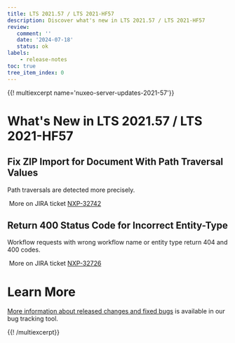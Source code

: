 ```yaml
---
title: LTS 2021.57 / LTS 2021-HF57
description: Discover what's new in LTS 2021.57 / LTS 2021-HF57
review:
   comment: ''
   date: '2024-07-18'
   status: ok
labels:
    - release-notes
toc: true
tree_item_index: 0
---
```


{{! multiexcerpt name='nuxeo-server-updates-2021-57'}}
# What's New in LTS 2021.57 / LTS 2021-HF57

## Fix ZIP Import for Document With Path Traversal Values


Path traversals are detected more precisely.

<i class="fa fa-long-arrow-right" aria-hidden="true"></i>&nbsp;More on JIRA ticket [NXP-32742](https://jira.nuxeo.com/browse/NXP-32742)

## Return 400 Status Code for Incorrect Entity-Type


Workflow requests with wrong workflow name or entity type return 404 and 400 codes.

<i class="fa fa-long-arrow-right" aria-hidden="true"></i>&nbsp;More on JIRA ticket [NXP-32726](https://jira.nuxeo.com/browse/NXP-32726)


# Learn More

[More information about released changes and fixed bugs](https://jira.nuxeo.com/secure/ReleaseNote.jspa?projectId=10011&version=22950) is available in our bug tracking tool.

{{! /multiexcerpt}}
